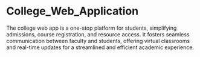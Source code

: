 # College_Web_Application
The college web app is a one-stop platform for students, simplifying admissions, course registration, and resource access. It fosters seamless communication between faculty and students, offering virtual classrooms and real-time updates for a streamlined and efficient academic experience.
